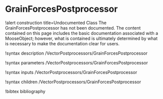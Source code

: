 <!-- MOOSE Documentation Stub: Remove this when content is added. -->

# GrainForcesPostprocessor

!alert construction title=Undocumented Class
The GrainForcesPostprocessor has not been documented. The content contained on this page
includes the basic documentation associated with a MooseObject; however, what is contained is
ultimately determined by what is necessary to make the documentation clear for users.

!syntax description /VectorPostprocessors/GrainForcesPostprocessor

!syntax parameters /VectorPostprocessors/GrainForcesPostprocessor

!syntax inputs /VectorPostprocessors/GrainForcesPostprocessor

!syntax children /VectorPostprocessors/GrainForcesPostprocessor

!bibtex bibliography
